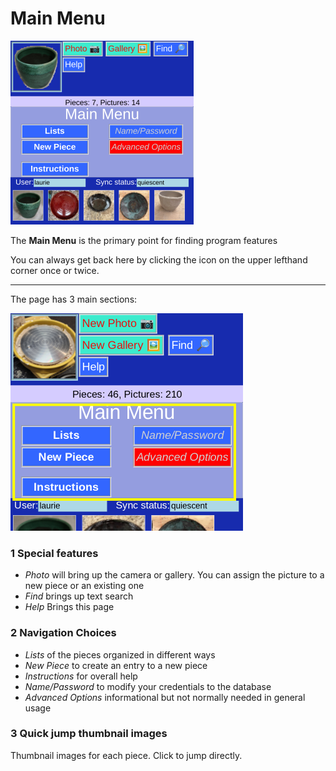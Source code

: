 # Main Menu

![](MainMenu.png)

The __Main Menu__ is the primary point for finding program features

You can always get back here by clicking the icon on the upper lefthand corner once or twice.

----
The page has 3 main sections:

![](MainMenu2.png)

### 1 Special features
*  _Photo_ will bring up the camera or gallery. You can assign the picture to a new piece or an existing one
*  _Find_ brings up text search
*  _Help_ Brings this page
### 2 Navigation Choices
* _Lists_ of the pieces organized in different ways
* _New Piece_ to create an entry to a new piece
* _Instructions_ for overall help
* _Name/Password_ to modify your credentials to the database
* _Advanced Options_ informational but not normally needed in general usage
### 3 Quick jump thumbnail images

Thumbnail images for each piece. Click to jump directly.